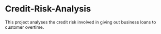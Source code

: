 # Credit-Risk-Analysis
This project analyses the credit risk involved in giving out business loans to customer overtime.
